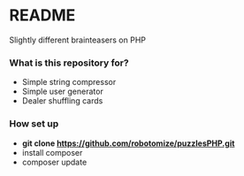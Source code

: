 # README #

Slightly different brainteasers on PHP

### What is this repository for? ###

* Simple string compressor
* Simple user generator
* Dealer shuffling cards 

### How set up ###
* **git clone https://github.com/robotomize/puzzlesPHP.git**
* install composer
* composer update
